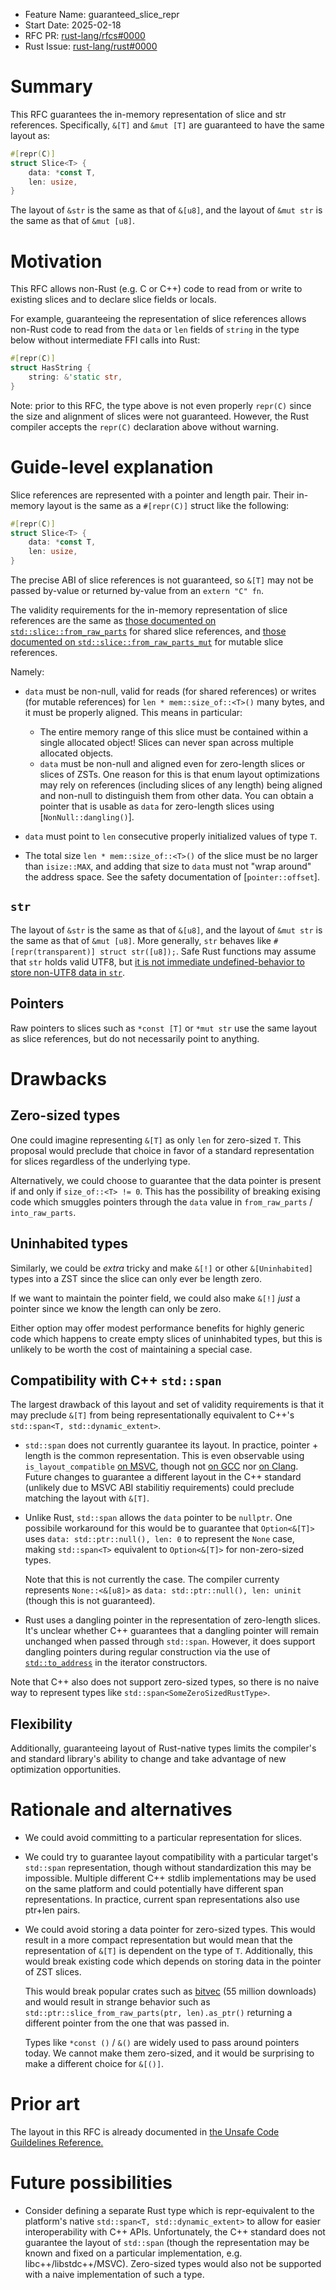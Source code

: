 - Feature Name: guaranteed_slice_repr
- Start Date: 2025-02-18
- RFC PR: [rust-lang/rfcs#0000](https://github.com/rust-lang/rfcs/pull/0000)
- Rust Issue: [rust-lang/rust#0000](https://github.com/rust-lang/rust/issues/0000)

# Summary
[summary]: #summary

This RFC guarantees the in-memory representation of slice and str references.
Specifically, `&[T]` and `&mut [T]` are guaranteed to have the same layout as:

```rust
#[repr(C)]
struct Slice<T> {
    data: *const T,
    len: usize,
}
```

The layout of `&str` is the same as that of `&[u8]`, and the layout of
`&mut str` is the same as that of `&mut [u8]`.

# Motivation
[motivation]: #motivation

This RFC allows non-Rust (e.g. C or C++) code to read from or write to existing
slices and to declare slice fields or locals.

For example, guaranteeing the representation of slice references allows
non-Rust code to read from the `data` or `len` fields of `string` in the type
below without intermediate FFI calls into Rust:

```rust
#[repr(C)]
struct HasString {
    string: &'static str,
}
```

Note: prior to this RFC, the type above is not even properly `repr(C)` since the
size and alignment of slices were not guaranteed. However, the Rust compiler
accepts the `repr(C)` declaration above without warning.

# Guide-level explanation
[guide-level-explanation]: #guide-level-explanation

Slice references are represented with a pointer and length pair. Their in-memory
layout is the same as a `#[repr(C)]` struct like the following:

```rust
#[repr(C)]
struct Slice<T> {
    data: *const T,
    len: usize,
}
```

The precise ABI of slice references is not guaranteed, so `&[T]` may not be
passed by-value or returned by-value from an `extern "C" fn`.

The validity requirements for the in-memory representation of slice references
are the same as [those documented on `std::slice::from_raw_parts`](https://doc.rust-lang.org/std/slice/fn.from_raw_parts.html) for shared slice references, and
[those documented on `std::slice::from_raw_parts_mut`](https://doc.rust-lang.org/std/slice/fn.from_raw_parts_mut.html)
for mutable slice references.

Namely:

* `data` must be non-null, valid for reads (for shared references) or writes
  (for mutable references) for `len * mem::size_of::<T>()` many bytes,
  and it must be properly aligned. This means in particular:

    * The entire memory range of this slice must be contained within a single allocated object!
      Slices can never span across multiple allocated objects.
    * `data` must be non-null and aligned even for zero-length slices or slices of ZSTs. One
      reason for this is that enum layout optimizations may rely on references
      (including slices of any length) being aligned and non-null to distinguish
      them from other data. You can obtain a pointer that is usable as `data`
      for zero-length slices using [`NonNull::dangling()`].

* `data` must point to `len` consecutive properly initialized values of type `T`.

* The total size `len * mem::size_of::<T>()` of the slice must be no larger than `isize::MAX`,
  and adding that size to `data` must not "wrap around" the address space.
  See the safety documentation of [`pointer::offset`].

## `str`

The layout of `&str` is the same as that of `&[u8]`, and the layout of
`&mut str` is the same as that of `&mut [u8]`. More generally, `str` behaves like
`#[repr(transparent)] struct str([u8]);`. Safe Rust functions may assume that
`str` holds valid UTF8, but [it is not immediate undefined-behavior to store
non-UTF8 data in `str`](https://doc.rust-lang.org/std/primitive.str.html#invariant).

## Pointers

Raw pointers to slices such as `*const [T]` or `*mut str` use the same layout
as slice references, but do not necessarily point to anything.

# Drawbacks
[drawbacks]: #drawbacks

## Zero-sized types

One could imagine representing `&[T]` as only `len` for zero-sized `T`.
This proposal would preclude that choice in favor of a standard representation
for slices regardless of the underlying type.

Alternatively, we could choose to guarantee that the data pointer is present if
and only if `size_of::<T> != 0`. This has the possibility of breaking exising
code which smuggles pointers through the `data` value in `from_raw_parts` /
`into_raw_parts`.

## Uninhabited types

Similarly, we could be *extra* tricky and make `&[!]` or other `&[Uninhabited]`
types into a ZST since the slice can only ever be length zero.

If we want to maintain the pointer field, we could also make `&[!]` *just* a
pointer since we know the length can only be zero.

Either option may offer modest performance benefits for highly generic code
which happens to create empty slices of uninhabited types, but this is unlikely
to be worth the cost of maintaining a special case.

## Compatibility with C++ `std::span`

The largest drawback of this layout and set of validity requirements is that it
may preclude `&[T]` from being representationally equivalent to C++'s
`std::span<T, std::dynamic_extent>`.

* `std::span` does not currently guarantee its layout. In practice, pointer + length
  is the common representation. This is even observable using `is_layout_compatible`
  [on MSVC](https://godbolt.org/z/Y8ardrshY), though not
  [on GCC](https://godbolt.org/z/s4v4xehnG) nor
  [on Clang](https://godbolt.org/z/qsd1K5oGq). Future changes to guarantee a
  different layout in the C++ standard (unlikely due to MSVC ABI stabilitiy
  requirements) could preclude matching the layout with `&[T]`.

* Unlike Rust, `std::span` allows the `data` pointer to be `nullptr`. One
  possibile workaround for this would be to guarantee that `Option<&[T]>` uses
  `data: std::ptr::null(), len: 0` to represent the `None` case, making
  `std::span<T>` equivalent to `Option<&[T]>` for non-zero-sized types.

  Note that this is not currently the case. The compiler currenty represents
  `None::<&[u8]>` as `data: std::ptr::null(), len: uninit` (though this is
  not guaranteed).

* Rust uses a dangling pointer in the representation of zero-length slices.
  It's unclear whether C++ guarantees that a dangling pointer will remain
  unchanged when passed through `std::span`. However, it does support
  dangling pointers during regular construction via the use of
  [`std::to_address`](https://en.cppreference.com/w/cpp/container/span/span)
  in the iterator constructors.

Note that C++ also does not support zero-sized types, so there is no naive way
to represent types like `std::span<SomeZeroSizedRustType>`.

## Flexibility

Additionally, guaranteeing layout of Rust-native types limits the compiler's and
standard library's ability to change and take advantage of new optimization
opportunities.

# Rationale and alternatives
[rationale-and-alternatives]: #rationale-and-alternatives

* We could avoid committing to a particular representation for slices.

* We could try to guarantee layout compatibility with a particular target's
  `std::span` representation, though without standardization this may be
  impossible. Multiple different C++ stdlib implementations may be used on
  the same platform and could potentially have different span representations.
  In practice, current span representations also use ptr+len pairs.

* We could avoid storing a data pointer for zero-sized types. This would result
  in a more compact representation but would mean that the representation of
  `&[T]` is dependent on the type of `T`. Additionally, this would break
  existing code which depends on storing data in the pointer of ZST slices.

  This would break popular crates such as [bitvec](https://docs.rs/crate/bitvec/1.0.1/source/doc/ptr/BitSpan.md)
  (55 million downloads) and would result in strange behavior such as
  `std::ptr::slice_from_raw_parts(ptr, len).as_ptr()` returning a different
  pointer from the one that was passed in.

  Types like `*const ()` / `&()` are widely used to pass around pointers today.
  We cannot make them zero-sized, and it would be surprising to make a
  different choice for `&[()]`.
  

# Prior art
[prior-art]: #prior-art

The layout in this RFC is already documented in
[the Unsafe Code Guildelines Reference.](https://rust-lang.github.io/unsafe-code-guidelines/layout/pointers.html)

# Future possibilities
[future-possibilities]: #future-possibilities

* Consider defining a separate Rust type which is repr-equivalent to the platform's
  native `std::span<T, std::dynamic_extent>` to allow for easier
  interoperability with C++ APIs. Unfortunately, the C++ standard does not
  guarantee the layout of `std::span` (though the representation may be known
  and fixed on a particular implementation, e.g. libc++/libstdc++/MSVC).
  Zero-sized types would also not be supported with a naive implementation of
  such a type.
